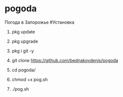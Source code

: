 # pogoda
Погода в Запорожье
#Установка

1) pkg update

2) pkg upgrade

3) pkg i git -y

4) git clone https://github.com/bednakovdenis/pogoda

5) cd pogoda/

6) chmod +x pog.sh

7) ./pog.sh
